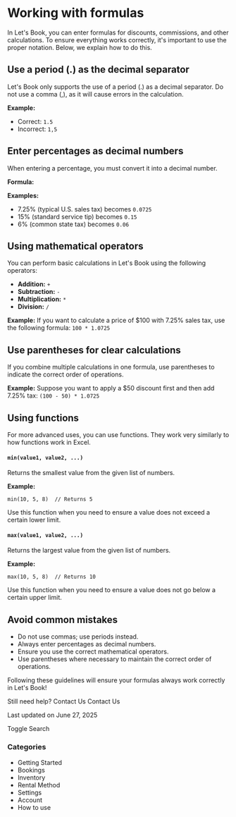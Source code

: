 Working with formulas
=====================

In Let's Book, you can enter formulas for discounts, commissions, and other calculations. To ensure everything works correctly, it's important to use the proper notation. Below, we explain how to do this.

Use a period (.) as the decimal separator
-----------------------------------------

Let's Book only supports the use of a period (.) as a decimal separator. Do not use a comma (,), as it will cause errors in the calculation.

**Example:**

* Correct: `1.5`
* Incorrect: `1,5`

Enter percentages as decimal numbers
------------------------------------

When entering a percentage, you must convert it into a decimal number.

**Formula:**

**Examples:**

* 7.25% (typical U.S. sales tax) becomes `0.0725`
* 15% (standard service tip) becomes `0.15`
* 6% (common state tax) becomes `0.06`

Using mathematical operators
----------------------------

You can perform basic calculations in Let's Book using the following operators:

* **Addition:** `+`
* **Subtraction:** `-`
* **Multiplication:** `*`
* **Division:** `/`

**Example:** If you want to calculate a price of $100 with 7.25% sales tax, use the following formula: `100 * 1.0725`

Use parentheses for clear calculations
--------------------------------------

If you combine multiple calculations in one formula, use parentheses to indicate the correct order of operations.

**Example:** Suppose you want to apply a $50 discount first and then add 7.25% tax: `(100 - 50) * 1.0725`

Using functions
---------------

For more advanced uses, you can use functions. They work very similarly to how functions work in Excel.

#### `min(value1, value2, ...)`

Returns the smallest value from the given list of numbers.

**Example:**

```
min(10, 5, 8)  // Returns 5

```

Use this function when you need to ensure a value does not exceed a certain lower limit.

#### `max(value1, value2, ...)`

Returns the largest value from the given list of numbers.

**Example:**

```
max(10, 5, 8)  // Returns 10

```

Use this function when you need to ensure a value does not go below a certain upper limit.

Avoid common mistakes
---------------------

* Do not use commas; use periods instead.
* Always enter percentages as decimal numbers.
* Ensure you use the correct mathematical operators.
* Use parentheses where necessary to maintain the correct order of operations.

Following these guidelines will ensure your formulas always work correctly in Let's Book!

Still need help?
Contact Us
Contact Us

Last updated on June 27, 2025






Toggle Search

### Categories

* Getting Started
* Bookings
* Inventory
* Rental Method
* Settings
* Account
* How to use